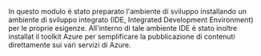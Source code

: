 In questo modulo è stato preparato l'ambiente di sviluppo installando un ambiente di sviluppo integrato (IDE, Integrated Development Environment) per le proprie esigenze. All'interno di tale ambiente IDE è stato inoltre installat il toolkit Azure per semplificare la pubblicazione di contenuti direttamente sui vari servizi di Azure.
